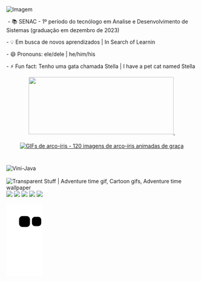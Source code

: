 
<p><img class="css-9pa8cd" draggable="true" src="https://pbs.twimg.com/media/FAKsUBaVkAkgYz1?format=jpg&amp;name=4096x4096" alt="Imagem" width="864" height="216" /></p>

<p>&nbsp;- 📚 SENAC - 1&ordm; per&iacute;odo do tecn&oacute;logo em Analise e Desenvolvimento de Sistemas (gradua&ccedil;&atilde;o em dezembro de 2023)</p>
<p>- 💡 Em busca de novos aprendizados | In Search of Learnin</p>
<p>- 😄 Pronouns: ele/dele | he/him/his</p>
<p>- ⚡ Fun fact: Tenho uma gata chamada Stella | I have a pet cat named Stella</p>

<div align="left">
<div align="center"><a href="https://github.com/viniknoxville"> <img src="https://github-readme-stats.vercel.app/api?username=viniknoxville&amp;show_icons=true&amp;theme=yeblu&amp;include_all_commits=true&amp;count_private=true" width="383" height="151" /></a><a href="https://github.com/viniknoxville">&nbsp; <img class="n3VNCb" style="width: 311px; height: 142px; margin: 19.0571px 0px;" src="https://acegif.com/wp-content/gifs/rainbow-115.gif" alt="GIFs de arco-&iacute;ris - 120 imagens de arco-&iacute;ris animadas de gra&ccedil;a" data-noaft="1" /></a></div>
<div style="display: inline_block;"><br /><img src="https://cdn.jsdelivr.net/gh/devicons/devicon/icons/java/java-original-wordmark.svg" alt="Vini-Java" width="90" height="75" align="middle" /></div>
<div>&nbsp;</div>
<div><img class="n3VNCb" style="width: 303px; height: 303px; margin: 0px;" src="https://i.pinimg.com/originals/e5/93/ab/e593ab0589d5f1b389e4dfbcce2bce20.gif" alt="Transparent Stuff | Adventure time gif, Cartoon gifs, Adventure time  wallpaper" data-noaft="1" /></div>
</div>

 
  <div>
  <a href="https://www.linkedin.com/in/marcosvsribeiro/" target="_blank"><img src="https://img.shields.io/badge/-LinkedIn-%230077B5?style=for-the-badge&logo=linkedin&logoColor=white" target="_blank"></a> 
  <a href="https://twitter.com/viniknoxville" target="_blank"><img src="https://img.shields.io/badge/Twitter-1DA1F2?style=for-the-badge&logo=twitter&logoColor=white" target="_blank"></a>  
  <a href="https://www.instagram.com/viniknoxville/" target="_blank"><img src="https://img.shields.io/badge/-Instagram-%23E4405F?style=for-the-badge&logo=instagram&logoColor=white" target="_blank"></a>
  <a href="https://open.spotify.com/user/12179617072?si=k1glThkqREOUUwSlY_1wKA&utm_source=copy-link&dl_branch=1" target="_blank"><img src="https://img.shields.io/badge/Spotify-1ED760?&style=for-the-badge&logo=spotify&logoColor=white" target="_blank"></a>
  <a href = "mailto:ass.marcosribeiro@gmail.com"><img src="https://img.shields.io/badge/Gmail-D14836?style=for-the-badge&logo=gmail&logoColor=white" target="_blank"> 
 </a> 
  
   
    
 ![Snake animation](https://github.com/viniknoxville/viniknoxville/blob/output/github-contribution-grid-snake.svg)
   
 
</div>
 
